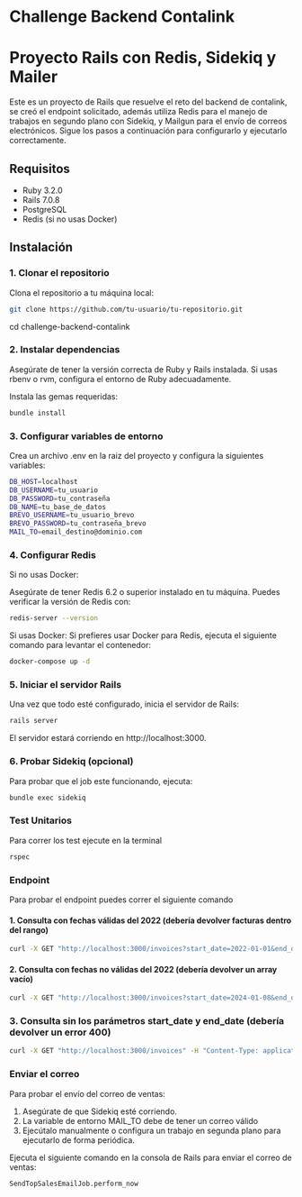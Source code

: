# Challenge Backend Contalink

# Proyecto Rails con Redis, Sidekiq y Mailer

Este es un proyecto de Rails que resuelve el reto del backend de contalink, se creó el endpoint solicitado, además utiliza Redis para el manejo de trabajos en segundo plano con Sidekiq, y Mailgun para el envío de correos electrónicos. Sigue los pasos a continuación para configurarlo y ejecutarlo correctamente.

## Requisitos

- Ruby 3.2.0
- Rails 7.0.8
- PostgreSQL
- Redis (si no usas Docker)

## Instalación

### 1. Clonar el repositorio

Clona el repositorio a tu máquina local:

```bash
git clone https://github.com/tu-usuario/tu-repositorio.git
```
cd challenge-backend-contalink


### 2. Instalar dependencias
Asegúrate de tener la versión correcta de Ruby y Rails instalada. Si usas rbenv o rvm, configura el entorno de Ruby adecuadamente.

Instala las gemas requeridas:
```bash
bundle install
```

### 3. Configurar variables de entorno

Crea un archivo .env en la raiz del proyecto y configura la siguientes variables:
```bash
DB_HOST=localhost
DB_USERNAME=tu_usuario
DB_PASSWORD=tu_contraseña
DB_NAME=tu_base_de_datos
BREVO_USERNAME=tu_usuario_brevo
BREVO_PASSWORD=tu_contraseña_brevo
MAIL_TO=email_destino@dominio.com
```

### 4. Configurar Redis

Si no usas Docker:

Asegúrate de tener Redis 6.2 o superior instalado en tu máquina. Puedes verificar la versión de Redis con:

```bash
redis-server --version
```

Si usas Docker:
Si prefieres usar Docker para Redis, ejecuta el siguiente comando para levantar el contenedor:

```bash
docker-compose up -d
```

### 5. Iniciar el servidor Rails

Una vez que todo esté configurado, inicia el servidor de Rails:

```bash
rails server
```
El servidor estará corriendo en http://localhost:3000.

### 6. Probar Sidekiq (opcional)

Para probar que el job este funcionando, ejecuta: 
```bash
bundle exec sidekiq
```

### Test Unitarios 
Para correr los test ejecute en la terminal

```bash
rspec
```

### Endpoint
Para probar el endpoint puedes correr el siguiente comando

#### 1. Consulta con fechas válidas del 2022 (debería devolver facturas dentro del rango)

```bash
curl -X GET "http://localhost:3000/invoices?start_date=2022-01-01&end_date=2022-01-07" -H "Content-Type: application/json"
```

#### 2. Consulta con fechas no válidas del 2022 (debería devolver un array vacío)

```bash
curl -X GET "http://localhost:3000/invoices?start_date=2024-01-08&end_date=2024-01-14" -H "Content-Type: application/json"
```

### 3. Consulta sin los parámetros start_date y end_date (debería devolver un error 400)

```bash
curl -X GET "http://localhost:3000/invoices" -H "Content-Type: application/json"
```

### Enviar el correo

Para probar el envío del correo de ventas:
1. Asegúrate de que Sidekiq esté corriendo.
2. La variable de entorno MAIL_TO
debe de tener un correo válido
3. Ejecútalo manualmente o configura un trabajo en segunda plano para ejecutarlo de forma periódica.

Ejecuta el siguiente comando en la consola de Rails para enviar el correo de ventas:
```bash
SendTopSalesEmailJob.perform_now
```



